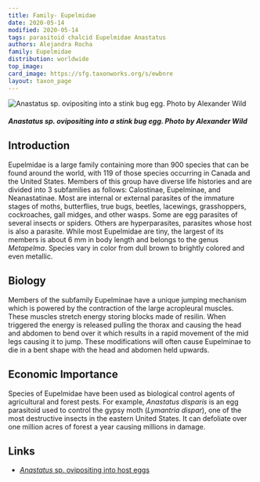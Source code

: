 ```yaml
---
title: Family- Eupelmidae
date: 2020-05-14
modified: 2020-05-14
tags: parasitoid chalcid Eupelmidae Anastatus
authors: Alejandra Rocha
family: Eupelmidae
distribution: worldwide 
top_image: 
card_image: https://sfg.taxonworks.org/s/ewbnre
layout: taxon_page
---
```


![_Anastatus_ sp. ovipositing into a stink bug egg. Photo by Alexander Wild](https://sfg.taxonworks.org/s/ewbnre)
##### _Anastatus_ sp. ovipositing into a stink bug egg. Photo by Alexander Wild


## Introduction

Eupelmidae is a large family containing more than 900 species that can be found around the world, with 119 of those species occurring in Canada and the United States. Members of this group have diverse life histories and are divided into 3 subfamilies as follows: Calostinae, Eupelminae, and Neanastatinae. Most are internal or external parasites of the immature stages of moths, butterflies, true bugs, beetles, lacewings, grasshoppers, cockroaches, gall midges, and other wasps. Some are egg parasites of several insects or spiders. Others are hyperparasites, parasites whose host is also a parasite. While most Eupelmidae are tiny, the largest of its members is about 6 mm in body length and belongs to the genus _Metapelma_.  Species vary in color from dull brown to brightly colored and even metallic. 
## Biology

Members of the subfamily Eupelminae have a unique jumping mechanism which is powered by the contraction of the large acropleural muscles. These muscles stretch energy storing blocks made of resilin. When triggered the energy is released pulling the thorax and causing the head and abdomen to bend over it which results in a rapid movement of the mid legs causing it to jump. These modifications will often cause Eupelminae to die in a bent shape with the head and abdomen held upwards.
## Economic Importance

Species of Eupelmidae have been used as biological control agents of agricultural and forest pests. For example, _Anastatus_  _disparis_ is an egg parasitoid  used to control the  gypsy moth (_Lymantria_ _dispar_), one of the most destructive insects in the eastern United States. It can defoliate over one million acres of forest a year causing millions in damage. 
## Links

* [_Anastatus_ sp. ovipositing into host eggs]( https://www.youtube.com/watch?v=4zzYJrbpWaU)


